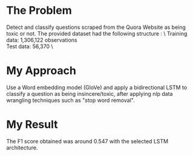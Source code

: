 # The Problem
Detect and classify questions scraped from the Quora Website as being toxic or not. The provided dataset had the following structure : 
\ 
Training data: 1,306,122 observations
\
Test data: 56,370
\

# My Approach
Use a Word embedding model (GloVe) and apply a bidirectional LSTM to classify a question as being insincere/toxic, after applying nlp data wrangling techniques such as "stop word removal".

# My Result
The F1 score obtained was around 0.547 with the selected LSTM architecture.

